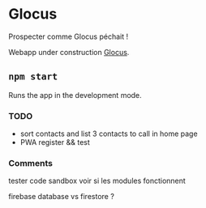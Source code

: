 # Glocus

Prospecter comme Glocus péchait !

Webapp under construction [Glocus](https://glocus.netlify.app).

## `npm start`

Runs the app in the development mode.

### TODO

- sort contacts and list 3 contacts to call in home page
- PWA register && test

### Comments

tester code sandbox voir si les modules fonctionnent

firebase database vs firestore ?
